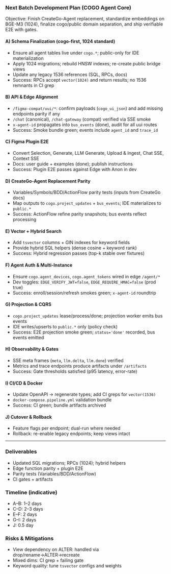 ### Next Batch Development Plan (COGO Agent Core)

Objective: Finish CreateGo-Agent replacement, standardize embeddings on BGE-M3 (1024), finalize cogo/public domain separation, and ship verifiable E2E with gates.

#### A) Schema Finalization (cogo-first, 1024 standard)
- Ensure all agent tables live under `cogo.*`; public-only for IDE materialization
- Apply 1024 migrations; rebuild HNSW indexes; re-create public bridge views
- Update any legacy 1536 references (SQL, RPCs, docs)
- Success: RPCs accept `vector(1024)` and return results; no 1536 remnants in CI grep

#### B) API & Edge Alignment
- `/figma-compat/uui/*`: confirm payloads (`cogo_ui_json`) and add missing endpoints parity if any
- `/chat` (canonical), `/chat-gateway` (compat) verified via SSE smoke
- `x-agent-id` propagates into `bus_events` (done), audit for all uui routes
- Success: Smoke bundle green; events include `agent_id` and `trace_id`

#### C) Figma Plugin E2E
- Convert Selection, Generate, LLM Generate, Upload & Ingest, Chat SSE, Context SSE
- Docs: user guide + examples (done); publish instructions
- Success: Plugin E2E passes against Edge with Anon in dev

#### D) CreateGo-Agent Replacement Parity
- Variables/Symbols/BDD/ActionFlow parity tests (inputs from CreateGo docs)
- Map outputs to `cogo.project_updates` + `bus_events`; IDE materializes to `public.*`
- Success: ActionFlow refine parity snapshots; bus events reflect processing

#### E) Vector + Hybrid Search
- Add `tsvector` columns + GIN indexes for keyword fields
- Provide hybrid SQL helpers (dense cosine + keyword rank)
- Success: Hybrid regression passes (top-k stable over fixtures)

#### F) Agent Auth & Multi-Instance
- Ensure `cogo.agent_devices`, `cogo.agent_tokens` wired in edge `/agent/*`
- Dev toggles: `EDGE_VERIFY_JWT=false`, `EDGE_REQUIRE_HMAC=false` (prod true)
- Success: enroll/session/refresh smokes green; `x-agent-id` roundtrip

#### G) Projection & CQRS
- `cogo.project_updates` lease/process/done; projection worker emits bus events
- IDE writes/upserts to `public.*` only (policy check)
- Success: E2E projection smoke green; `status='done'` recorded, bus events emitted

#### H) Observability & Gates
- SSE meta frames (`meta`, `llm.delta`, `llm.done`) verified
- Metrics and trace endpoints produce artifacts under `/artifacts`
- Success: Gate thresholds satisfied (p95 latency, error-rate)

#### I) CI/CD & Docker
- Update OpenAPI → regenerate types; add CI greps for `vector(1536)`
- `docker-compose.pipeline.yml` validation bundle
- Success: CI green; bundle artifacts archived

#### J) Cutover & Rollback
- Feature flags per endpoint; dual-run where needed
- Rollback: re-enable legacy endpoints; keep views intact

---

### Deliverables
- Updated SQL migrations; RPCs (1024); hybrid helpers
- Edge function parity + plugin E2E
- Parity tests (Variables/BDD/ActionFlow)
- CI gates + artifacts

### Timeline (indicative)
- A–B: 1–2 days
- C–D: 2–3 days
- E–F: 2 days
- G–I: 2 days
- J: 0.5 day

### Risks & Mitigations
- View dependency on ALTER: handled via drop/rename→ALTER→recreate
- Mixed dims: CI grep + failing gate
- Keyword quality: tune `tsvector` configs and weights


